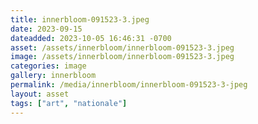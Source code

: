 ```yaml
---
title: innerbloom-091523-3.jpeg
date: 2023-09-15
dateadded: 2023-10-05 16:46:31 -0700
asset: /assets/innerbloom/innerbloom-091523-3.jpeg
image: /assets/innerbloom/innerbloom-091523-3.jpeg
categories: image
gallery: innerbloom
permalink: /media/innerbloom/innerbloom-091523-3-jpeg
layout: asset
tags: ["art", "nationale"]
--- 
```

